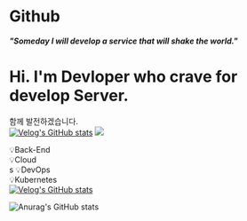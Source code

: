 # Github

***"Someday I will develop a service that will shake the world."***

# Hi. I'm Devloper who crave for develop Server.

함께 발전하겠습니다.
<br>
[![Velog's GitHub stats](https://velog-readme-stats.vercel.app/api/badge?name=etlaou)](https://velog.io/@orpsh1941) 
<brs/>
<a href="https://www.notion.so/Github-Blog-9e4a9270966749e5871048f9184ae785" target="_blank"><img src="https://img.shields.io/badge/Notion-000000?style=social&logo=notion&logoColor=EFEFEF"/></a>


💡Back-End<br/>
💡Cloud<br/>s
💡DevOps<br/>
💡Kubernetes
<br/>
[![Velog's GitHub stats](https://velog-readme-stats.vercel.app/api?name=orpsh1941&color=dark)](https://velog.io/@orpsh1941/Azure-Landing-Zone)

![Anurag's GitHub stats](https://github-readme-stats.vercel.app/api?username=ShinhyeongPark&show_icons=true&theme=vue-dark)
